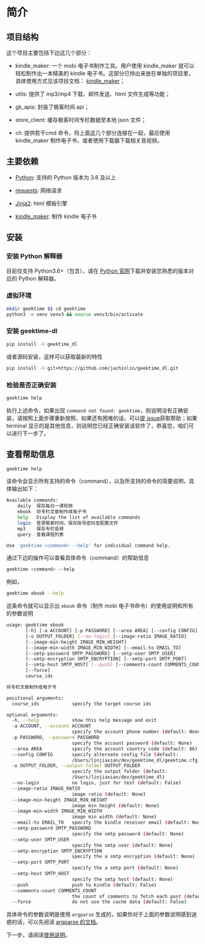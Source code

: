 
# 简介

## 项目结构

这个项目主要包括下边这几个部分：

- kindle_maker: 一个 mobi 电子书制作工具。用户使用 kindle_maker 就可以轻松制作出一本精美的 kindle 电子书。这部分已拎出来放在单独的项目里，具体使用方式见该项目文档： [kindle_maker](https://github.com/jachinlin/kindle_maker)；

- utils: 提供了 mp3/mp4 下载、邮件发送、html 文件生成等功能；

- gk_apis: 封装了极客时间 api；

- store_client: 缓存极客时间专栏数据至本地 json 文件；

- cli: 提供若干cmd 命令，将上面这几个部分连接在一起，最后使用 kindle_maker 制作电子书，或者使用下载器下载相关音视频。

## 主要依赖

- [Python](https://dPocs.python.org/3.6/): 支持的 Python 版本为 3.6 及以上

- [requests](http://www.python-requests.org/en/master/): 网络请求

- [Jinja2](http://jinja.pocoo.org/): html 模板引擎

- [kindle_maker](https://github.com/jachinlin/kindle_maker): 制作 kindle 电子书

## 安装

### 安装 Python 解释器

目前仅支持 Python3.6+（包含），请在 [Python 官网](https://www.python.org/downloads/)下载并安装您熟悉的版本对应的 Python 解释器。

### 虚拟环境

```bash
mkdir geektime $$ cd geektime
python3 -m venv venv3 && source venv3/bin/activate
```

### 安装 geektime-dl

```bash
pip install -U geektime_dl
```

或者源码安装，这样可以获取最新的特性

```bash
pip install -U git+https://github.com/jachinlin/geektime_dl.git
```

### 检验是否正确安装

```bash
geektime help
```

执行上述命令，如果出现 `command not found: geektime`，则说明没有正确安装，请按照上面步骤重新按照，如果还有困难的话，可以[提 issue](https://github.com/jachinlin/geektime_dl/issues/new)获取帮助；如果 terminal 显示的是其他信息，则说明您已经正确安装该软件了，恭喜您，咱们可以进行下一步了。
## 查看帮助信息

```bash
geektime help
```

该命令会显示所有支持的命令（command），以及所支持的命令的简要说明，具体输出如下：

```bash
Available commands:
    daily  保存每日一课视频
    ebook  将专栏文章制作成电子书
    help   Display the list of available commands
    login  登录极客时间，保存账号密码至配置文件
    mp3    保存专栏音频
    query  查看课程列表

Use 'geektime <command> --help' for individual command help.
```

通过下边的操作可以查看具体命令（command）的帮助信息

```bash
geektime <command> --help
```

例如，

```bash
geektime ebook --help
```

这条命令就可以显示出 `ebook` 命令（制作 mobi 电子书命令）的使用说明和所有的参数说明

```bash
usage: geektime ebook
       [-h] [-a ACCOUNT] [-p PASSWORD] [--area AREA] [--config CONFIG]
       [-o OUTPUT_FOLDER] [--no-login] [--image-ratio IMAGE_RATIO]
       [--image-min-height IMAGE_MIN_HEIGHT]
       [--image-min-width IMAGE_MIN_WIDTH] [--email-to EMAIL_TO]
       [--smtp-password SMTP_PASSWORD] [--smtp-user SMTP_USER]
       [--smtp-encryption SMTP_ENCRYPTION] [--smtp-port SMTP_PORT]
       [--smtp-host SMTP_HOST] [--push] [--comments-count COMMENTS_COUNT]
       [--force]
       course_ids

将专栏文章制作成电子书

positional arguments:
  course_ids            specify the target course ids

optional arguments:
  -h, --help            show this help message and exit
  -a ACCOUNT, --account ACCOUNT
                        specify the account phone number (default: None)
  -p PASSWORD, --password PASSWORD
                        specify the account password (default: None)
  --area AREA           specify the account country code (default: 86)
  --config CONFIG       specify alternate config file (default:
                        /Users/linjiaxian/dev/geektime_dl/geektime.cfg)
  -o OUTPUT_FOLDER, --output-folder OUTPUT_FOLDER
                        specify the output folder (default:
                        /Users/linjiaxian/dev/geektime_dl)
  --no-login            no login, just for test (default: False)
  --image-ratio IMAGE_RATIO
                        image ratio (default: None)
  --image-min-height IMAGE_MIN_HEIGHT
                        image min height (default: None)
  --image-min-width IMAGE_MIN_WIDTH
                        image min width (default: None)
  --email-to EMAIL_TO   specify the kindle receiver email (default: None)
  --smtp-password SMTP_PASSWORD
                        specify the smtp password (default: None)
  --smtp-user SMTP_USER
                        specify the smtp user (default: None)
  --smtp-encryption SMTP_ENCRYPTION
                        specify the a smtp encryption (default: None)
  --smtp-port SMTP_PORT
                        specify the a smtp port (default: None)
  --smtp-host SMTP_HOST
                        specify the smtp host (default: None)
  --push                push to kindle (default: False)
  --comments-count COMMENTS_COUNT
                        the count of comments to fetch each post (default: 0)
  --force               do not use the cache data (default: False)
```

具体命令的参数说明是使用 `argparse` 生成的，如果你对于上面的参数说明感到迷惑的话，可以先阅读 [argparse 的文档](https://docs.python.org/3.8/howto/argparse.html)。

下一步，请阅读[使用说明](/guide.html)。

